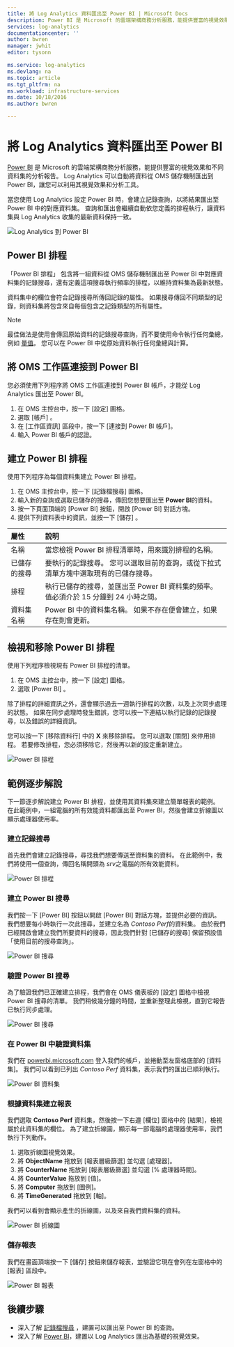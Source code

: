 ```yaml
---
title: 將 Log Analytics 資料匯出至 Power BI | Microsoft Docs
description: Power BI 是 Microsoft 的雲端架構商務分析服務，能提供豐富的視覺效果和不同資料集的分析報告。  Log Analytics 可以持續將資料從 OMS 儲存機制匯出到 Power BI，讓您可以利用其視覺效果和分析工具。  本文說明如何在 Log Analytics 中設定查詢，自動定期匯出至 Power BI。
services: log-analytics
documentationcenter: ''
author: bwren
manager: jwhit
editor: tysonn

ms.service: log-analytics
ms.devlang: na
ms.topic: article
ms.tgt_pltfrm: na
ms.workload: infrastructure-services
ms.date: 10/18/2016
ms.author: bwren

---
```

# <a name="export-log-analytics-data-to-power-bi"></a>將 Log Analytics 資料匯出至 Power BI
[Power BI](https://powerbi.microsoft.com/documentation/powerbi-service-get-started/) 是 Microsoft 的雲端架構商務分析服務，能提供豐富的視覺效果和不同資料集的分析報告。  Log Analytics 可以自動將資料從 OMS 儲存機制匯出到 Power BI，讓您可以利用其視覺效果和分析工具。

當您使用 Log Analytics 設定 Power BI 時，會建立記錄查詢，以將結果匯出至 Power BI 中的對應資料集。  查詢和匯出會繼續自動依您定義的排程執行，讓資料集與 Log Analytics 收集的最新資料保持一致。

![Log Analytics 到 Power BI](media/log-analytics-powerbi/overview.png)

## <a name="power-bi-schedules"></a>Power BI 排程
「Power BI 排程」  包含將一組資料從 OMS 儲存機制匯出至 Power BI 中對應資料集的記錄搜尋，還有定義這項搜尋執行頻率的排程，以維持資料集為最新狀態。

資料集中的欄位會符合記錄搜尋所傳回記錄的屬性。  如果搜尋傳回不同類型的記錄，則資料集將包含來自每個包含之記錄類型的所有屬性。  

> [!NOTE]
> 最佳做法是使用會傳回原始資料的記錄搜尋查詢，而不要使用命令執行任何彙總，例如 [量值](log-analytics-search-reference.md#measure)。  您可以在 Power BI 中從原始資料執行任何彙總與計算。
> 
> 

## <a name="connecting-oms-workspace-to-power-bi"></a>將 OMS 工作區連接到 Power BI
您必須使用下列程序將 OMS 工作區連接到 Power BI 帳戶，才能從 Log Analytics 匯出至 Power BI。  

1. 在 OMS 主控台中，按一下 [設定]  圖格。
2. 選取 [帳戶] 。
3. 在 [工作區資訊] 區段中，按一下 [連接到 Power BI 帳戶]。
4. 輸入 Power BI 帳戶的認證。

## <a name="create-a-power-bi-schedule"></a>建立 Power BI 排程
使用下列程序為每個資料集建立 Power BI 排程。

1. 在 OMS 主控台中，按一下 [記錄檔搜尋]  圖格。
2. 輸入新的查詢或選取已儲存的搜尋，傳回您想要匯出至 **Power BI**的資料。  
3. 按一下頁面頂端的 [Power BI] 按鈕，開啟 [Power BI] 對話方塊。
4. 提供下列資料表中的資訊，並按一下 [儲存] 。

| 屬性 | 說明 |
|:--- |:--- |
| 名稱 |當您檢視 Power BI 排程清單時，用來識別排程的名稱。 |
| 已儲存的搜尋 |要執行的記錄搜尋。  您可以選取目前的查詢，或從下拉式清單方塊中選取現有的已儲存搜尋。 |
| 排程 |執行已儲存的搜尋，並匯出至 Power BI 資料集的頻率。  值必須介於 15 分鐘到 24 小時之間。 |
| 資料集名稱 |Power BI 中的資料集名稱。  如果不存在便會建立，如果存在則會更新。 |

## <a name="viewing-and-removing-power-bi-schedules"></a>檢視和移除 Power BI 排程
使用下列程序檢視現有 Power BI 排程的清單。

1. 在 OMS 主控台中，按一下 [設定]  圖格。
2. 選取 [Power BI] 。

除了排程的詳細資訊之外，還會顯示過去一週執行排程的次數，以及上次同步處理的狀態。  如果在同步處理時發生錯誤，您可以按一下連結以執行記錄的記錄搜尋，以及錯誤的詳細資訊。

您可以按一下 [移除資料行] 中的 **X** 來移除排程。  您可以選取 [關閉] 來停用排程。  若要修改排程，您必須移除它，然後再以新的設定重新建立。

![Power BI 排程](media/log-analytics-powerbi/schedules.png)

## <a name="sample-walkthrough"></a>範例逐步解說
下一節逐步解說建立 Power BI 排程，並使用其資料集來建立簡單報表的範例。  在此範例中，一組電腦的所有效能資料都匯出至 Power BI，然後會建立折線圖以顯示處理器使用率。

### <a name="create-log-search"></a>建立記錄搜尋
首先我們會建立記錄搜尋，尋找我們想要傳送至資料集的資料。  在此範例中，我們將使用一個查詢，傳回名稱開頭為 *srv*之電腦的所有效能資料。  

![Power BI 排程](media/log-analytics-powerbi/walkthrough-query.png)

### <a name="create-power-bi-search"></a>建立 Power BI 搜尋
我們按一下 [Power BI]  按鈕以開啟 [Power BI] 對話方塊，並提供必要的資訊。  我們想要每小時執行一次此搜尋，並建立名為 *Contoso Perf*的資料集。  由於我們已經開啟會建立我們所要資料的搜尋，因此我們針對 [已儲存的搜尋] 保留預設值「使用目前的搜尋查詢」。

![Power BI 搜尋](media/log-analytics-powerbi/walkthrough-schedule.png)

### <a name="verify-power-bi-search"></a>驗證 Power BI 搜尋
為了驗證我們已正確建立排程，我們會在 OMS 儀表板的 [設定]  圖格中檢視 Power BI 搜尋的清單。  我們稍候幾分鐘的時間，並重新整理此檢視，直到它報告已執行同步處理。

![Power BI 搜尋](media/log-analytics-powerbi/walkthrough-schedules.png)

### <a name="verify-the-dataset-in-power-bi"></a>在 Power BI 中驗證資料集
我們在 [powerbi.microsoft.com](http://powerbi.microsoft.com/) 登入我們的帳戶，並捲動至左窗格底部的 [資料集]。  我們可以看到已列出 *Contoso Perf* 資料集，表示我們的匯出已順利執行。

![Power BI 資料集](media/log-analytics-powerbi/walkthrough-datasets.png)

### <a name="create-report-based-on-dataset"></a>根據資料集建立報表
我們選取 **Contoso Perf** 資料集，然後按一下右邉 [欄位] 窗格中的 [結果]，檢視屬於此資料集的欄位。  為了建立折線圖，顯示每一部電腦的處理器使用率，我們執行下列動作。

1. 選取折線圖視覺效果。
2. 將 **ObjectName** 拖放到 [報表層級篩選] 並勾選 [處理器]。
3. 將 **CounterName** 拖放到 [報表層級篩選] 並勾選 [% 處理器時間]。
4. 將 **CounterValue** 拖放到 [值]。
5. 將 **Computer** 拖放到 [圖例]。
6. 將 **TimeGenerated** 拖放到 [軸]。

我們可以看到會顯示產生的折線圖，以及來自我們資料集的資料。

![Power BI 折線圖](media/log-analytics-powerbi/walkthrough-linegraph.png)

### <a name="save-the-report"></a>儲存報表
我們在畫面頂端按一下 [儲存] 按鈕來儲存報表，並驗證它現在會列在左窗格中的 [報表] 區段中。

![Power BI 報表](media/log-analytics-powerbi/walkthrough-report.png)

## <a name="next-steps"></a>後續步驟
* 深入了解 [記錄檔搜尋](log-analytics-log-searches.md) ，建置可以匯出至 Power BI 的查詢。
* 深入了解 [Power BI](http://powerbi.microsoft.com)，建置以 Log Analytics 匯出為基礎的視覺效果。

<!--HONumber=Oct16_HO2-->


